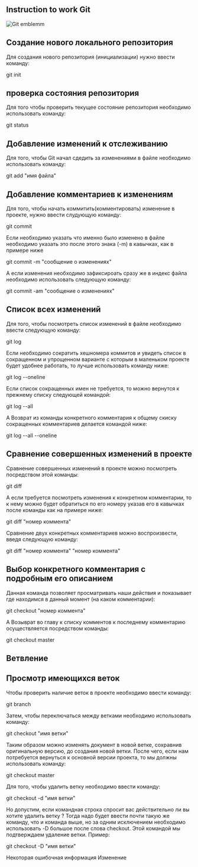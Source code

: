 ## **Instruction to work Git**

![Git emblemm](gitt.png)

## Создание нового локального репозитория

Для создания нового репозитория (инициализации) нужно ввести команду: 

git init

## проверка состояния репозитория

Для того чтобы проверить текущее состояние репозитория необходимо использовать команду:

git status

## Добавление изменений к отслеживанию

 Для того, чтобы Git начал сдедить за изменениями в файле необходимо использовать команду:

git add "имя файла" 

## Добавление комментариев к изменениям

Для того, чтобы начать коммитить(комментировать) изменение в проекте, нужно ввести слудующую команду: 

git commit 

Если необходимо указать что именно было изменено в файле необходимо указать это после этого знака  (-m)  в кавычках, как в примере ниже

git commit -m "сообщение о изменениях"

А если изменения необходимо зафиксироать сразу же в индекс файла необходимо использовать следующую команду: 

git commit -am "сообщение о изменениях"

## Список всех изменений

Для того, чтобы посмотреть список изменений в файле необходимо ввести следующую команду:

git log

Если необходимо сократить хешномера коммитов и увидеть список в сокращенном и упрощенном варианте с которым в маленьком проекте будет удобнее работать, то лучше использовать команду ниже:

git log --oneline

Если список сокращенных имен не требуется, то можно вернутся к прежнему списку следующей командой:

git log --all

А Возврат из команды конкретного комментария к общему скиску сокращенных комментариев делается командой ниже:

git log --all --oneline

## Сравнение совершенных изменений в проекте

Сравнение совершенных изменений в проекте можно посмотреть посредством этой команды:

git diff

А если требуется посмотреть изменения к конкретном комментарии, то к нему можно будет обратиться по его номеру указав его в кавычках после команды как на примере ниже:

git diff "номер коммента"

Сравнение двух конкретных комментариев можно воспроизвести, введя следующую команду: 

git diff "номер коммента" "номер коммента"

## Выбор конкретного комментария с подробным его описанием

Данная команда позволяет просматривать наши действия и показывает где находимся в данный момент (на каком комментарии):

git checkout "номер коммента"

А Возыврат во главу к списку комментов к последнему комментарию осуществляется посредством команды:


git checkout master

##  **Ветвление**

## Просмотр имеющихся веток

Чтобы проверить наличие веток в проекте необходимо ввести команду: 

git branch

Затем, чтобы переключаться между ветками необходимо использовать команду:

git checkout "имя ветки"

Таким образом можно изменять документ в новой ветке, сохравнив оригинальную версию, до создания новой ветки. После чего, если нам потребуется вернуться
к основной версии проекта, то мы должны использовать команду:

git checkout master

Для того, чтобы удалить ветку необходимо ввести команду:

git checkout -d "имя ветки"

Но допустим, если командная строка спросит вас действительно ли вы хотите удалить ветку ? Тогда надо будет ввести почти такую же команду, что и команда выше, но за одним исключением необходимо использовать -D большое после слова checkout. Этой командой мы подтверждаем удаление ветки.
Пример:
    
git checkout -D "имя ветки" 

Некоторая ошибочная информация
Изменение